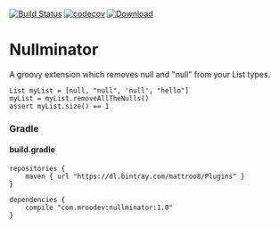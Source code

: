 [![Build Status](https://travis-ci.org/mattroo8/nullminator.svg?branch=master)](https://travis-ci.org/mattroo8/nullminator)
[![codecov](https://codecov.io/gh/mattroo8/nullminator/branch/master/graph/badge.svg)](https://codecov.io/gh/mattroo8/nullminator)
[ ![Download](https://api.bintray.com/packages/mattroo8/Plugins/nullminator/images/download.svg) ](https://bintray.com/mattroo8/Plugins/nullminator/_latestVersion)

# Nullminator

A groovy extension which removes null and "null" from your List types.

```
List myList = [null, "null", 'null', "hello"]
myList = myList.removeAllTheNulls()
assert myList.size() == 1​
```

### Gradle
#### build.gradle

```
repositories {
    maven { url "https://dl.bintray.com/mattroo8/Plugins" }
}

dependencies {
    compile "com.mroodev:nullminator:1.0"
}
```
